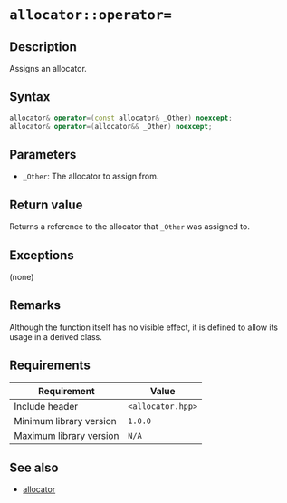 # `allocator::operator=`

## Description

Assigns an allocator.

## Syntax

```cpp
allocator& operator=(const allocator& _Other) noexcept;
allocator& operator=(allocator&& _Other) noexcept;
```

## Parameters

* `_Other`: The allocator to assign from.

## Return value

Returns a reference to the allocator that `_Other` was assigned to.

## Exceptions

(none)

## Remarks

Although the function itself has no visible effect, it is defined to allow its usage in a derived class.

## Requirements

| Requirement             | Value             |
|-------------------------|-------------------|
| Include header          | `<allocator.hpp>` |
| Minimum library version | `1.0.0`           |
| Maximum library version | `N/A`             |

## See also

- [allocator](allocator.md)